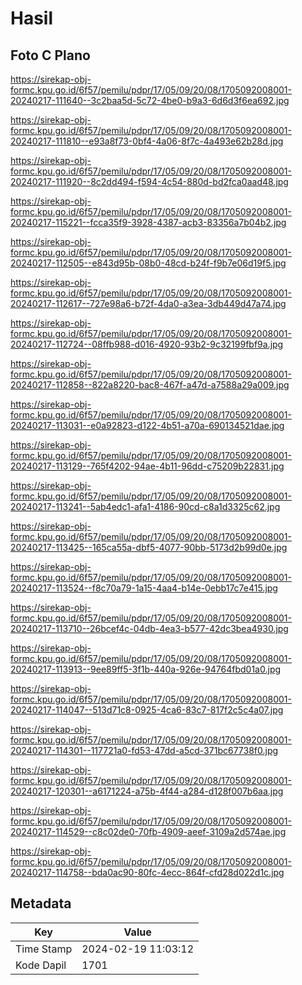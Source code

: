 # Hasil

## Foto C Plano

https://sirekap-obj-formc.kpu.go.id/6f57/pemilu/pdpr/17/05/09/20/08/1705092008001-20240217-111640--3c2baa5d-5c72-4be0-b9a3-6d6d3f6ea692.jpg

https://sirekap-obj-formc.kpu.go.id/6f57/pemilu/pdpr/17/05/09/20/08/1705092008001-20240217-111810--e93a8f73-0bf4-4a06-8f7c-4a493e62b28d.jpg

https://sirekap-obj-formc.kpu.go.id/6f57/pemilu/pdpr/17/05/09/20/08/1705092008001-20240217-111920--8c2dd494-f594-4c54-880d-bd2fca0aad48.jpg

https://sirekap-obj-formc.kpu.go.id/6f57/pemilu/pdpr/17/05/09/20/08/1705092008001-20240217-115221--fcca35f9-3928-4387-acb3-83356a7b04b2.jpg

https://sirekap-obj-formc.kpu.go.id/6f57/pemilu/pdpr/17/05/09/20/08/1705092008001-20240217-112505--e843d95b-08b0-48cd-b24f-f9b7e06d19f5.jpg

https://sirekap-obj-formc.kpu.go.id/6f57/pemilu/pdpr/17/05/09/20/08/1705092008001-20240217-112617--727e98a6-b72f-4da0-a3ea-3db449d47a74.jpg

https://sirekap-obj-formc.kpu.go.id/6f57/pemilu/pdpr/17/05/09/20/08/1705092008001-20240217-112724--08ffb988-d016-4920-93b2-9c32199fbf9a.jpg

https://sirekap-obj-formc.kpu.go.id/6f57/pemilu/pdpr/17/05/09/20/08/1705092008001-20240217-112858--822a8220-bac8-467f-a47d-a7588a29a009.jpg

https://sirekap-obj-formc.kpu.go.id/6f57/pemilu/pdpr/17/05/09/20/08/1705092008001-20240217-113031--e0a92823-d122-4b51-a70a-690134521dae.jpg

https://sirekap-obj-formc.kpu.go.id/6f57/pemilu/pdpr/17/05/09/20/08/1705092008001-20240217-113129--765f4202-94ae-4b11-96dd-c75209b22831.jpg

https://sirekap-obj-formc.kpu.go.id/6f57/pemilu/pdpr/17/05/09/20/08/1705092008001-20240217-113241--5ab4edc1-afa1-4186-90cd-c8a1d3325c62.jpg

https://sirekap-obj-formc.kpu.go.id/6f57/pemilu/pdpr/17/05/09/20/08/1705092008001-20240217-113425--165ca55a-dbf5-4077-90bb-5173d2b99d0e.jpg

https://sirekap-obj-formc.kpu.go.id/6f57/pemilu/pdpr/17/05/09/20/08/1705092008001-20240217-113524--f8c70a79-1a15-4aa4-b14e-0ebb17c7e415.jpg

https://sirekap-obj-formc.kpu.go.id/6f57/pemilu/pdpr/17/05/09/20/08/1705092008001-20240217-113710--26bcef4c-04db-4ea3-b577-42dc3bea4930.jpg

https://sirekap-obj-formc.kpu.go.id/6f57/pemilu/pdpr/17/05/09/20/08/1705092008001-20240217-113913--9ee89ff5-3f1b-440a-926e-94764fbd01a0.jpg

https://sirekap-obj-formc.kpu.go.id/6f57/pemilu/pdpr/17/05/09/20/08/1705092008001-20240217-114047--513d71c8-0925-4ca6-83c7-817f2c5c4a07.jpg

https://sirekap-obj-formc.kpu.go.id/6f57/pemilu/pdpr/17/05/09/20/08/1705092008001-20240217-114301--117721a0-fd53-47dd-a5cd-371bc67738f0.jpg

https://sirekap-obj-formc.kpu.go.id/6f57/pemilu/pdpr/17/05/09/20/08/1705092008001-20240217-120301--a6171224-a75b-4f44-a284-d128f007b6aa.jpg

https://sirekap-obj-formc.kpu.go.id/6f57/pemilu/pdpr/17/05/09/20/08/1705092008001-20240217-114529--c8c02de0-70fb-4909-aeef-3109a2d574ae.jpg

https://sirekap-obj-formc.kpu.go.id/6f57/pemilu/pdpr/17/05/09/20/08/1705092008001-20240217-114758--bda0ac90-80fc-4ecc-864f-cfd28d022d1c.jpg


## Metadata

| Key        | Value               |
| ---------- | ------------------- |
| Time Stamp | 2024-02-19 11:03:12 |
| Kode Dapil | 1701                |



